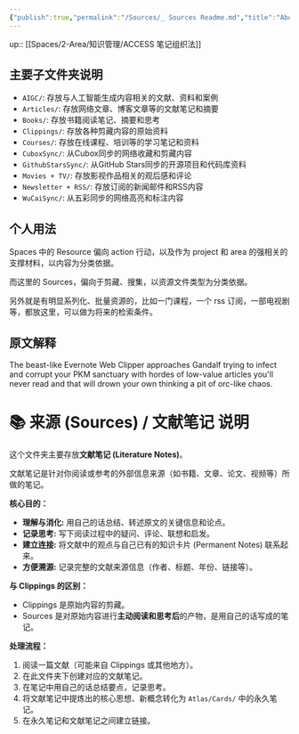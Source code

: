 ```yaml
---
{"publish":true,"permalink":"/Sources/_ Sources Readme.md","title":"About Sources","created":"2022-06-22","modified":"2024-10-22","tags":["workflow"],"cssclasses":""}
---
```



up:: [[Spaces/2-Area/知识管理/ACCESS 笔记组织法]]

## 主要子文件夹说明

- `AIGC/`: 存放与人工智能生成内容相关的文献、资料和案例
- `Articles/`: 存放网络文章、博客文章等的文献笔记和摘要
- `Books/`: 存放书籍阅读笔记、摘要和思考
- `Clippings/`: 存放各种剪藏内容的原始资料
- `Courses/`: 存放在线课程、培训等的学习笔记和资料
- `CuboxSync/`: 从Cubox同步的网络收藏和剪藏内容
- `GithubStarsSync/`: 从GitHub Stars同步的开源项目和代码库资料
- `Movies + TV/`: 存放影视作品相关的观后感和评论
- `Newsletter + RSS/`: 存放订阅的新闻邮件和RSS内容
- `WuCaiSync/`: 从五彩同步的网络高亮和标注内容

## 个人用法

Spaces 中的 Resource 偏向 action 行动，以及作为 project 和 area 的强相关的支撑材料，以内容为分类依据。

而这里的 Sources，偏向于剪藏、搜集，以资源文件类型为分类依据。

另外就是有明显系列化、批量资源的，比如一门课程，一个 rss 订阅，一部电视剧等，都放这里，可以做为将来的检索条件。

## 原文解释

The beast-like Evernote Web Clipper approaches Gandalf trying to infect and corrupt your PKM sanctuary with hordes of low-value articles you'll never read and that will drown your own thinking a pit of orc-like chaos.

# 📚 来源 (Sources) / 文献笔记 说明

这个文件夹主要存放**文献笔记 (Literature Notes)**。

文献笔记是针对你阅读或参考的外部信息来源（如书籍、文章、论文、视频等）所做的笔记。

**核心目的：**

*   **理解与消化:** 用自己的话总结、转述原文的关键信息和论点。
*   **记录思考:** 写下阅读过程中的疑问、评论、联想和启发。
*   **建立连接:** 将文献中的观点与自己已有的知识卡片 (Permanent Notes) 联系起来。
*   **方便溯源:** 记录完整的文献来源信息（作者、标题、年份、链接等）。

**与 Clippings 的区别：**

*   Clippings 是原始内容的剪藏。
*   Sources 是对原始内容进行**主动阅读和思考后**的产物，是用自己的话写成的笔记。

**处理流程：**

1.  阅读一篇文献（可能来自 Clippings 或其他地方）。
2.  在此文件夹下创建对应的文献笔记。
3.  在笔记中用自己的话总结要点，记录思考。
4.  将文献笔记中提炼出的核心思想、新概念转化为 `Atlas/Cards/` 中的永久笔记。
5.  在永久笔记和文献笔记之间建立链接。